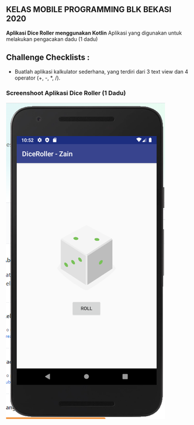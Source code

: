 ## KELAS MOBILE PROGRAMMING BLK BEKASI 2020
**Aplikasi Dice Roller menggunakan Kotlin**
Aplikasi yang digunakan untuk melakukan pengacakan dadu (1 dadu)

## Challenge Checklists :
- Buatlah aplikasi kalkulator sederhana, yang terdiri dari 3 text view dan 4 operator (+, -, *, /).

### Screenshoot Aplikasi Dice Roller (1 Dadu)
![Screenshot](https://github.com/nurzainpradana/Dice-Roller/blob/master/Screenshoot%20Apk.PNG?raw=true)
